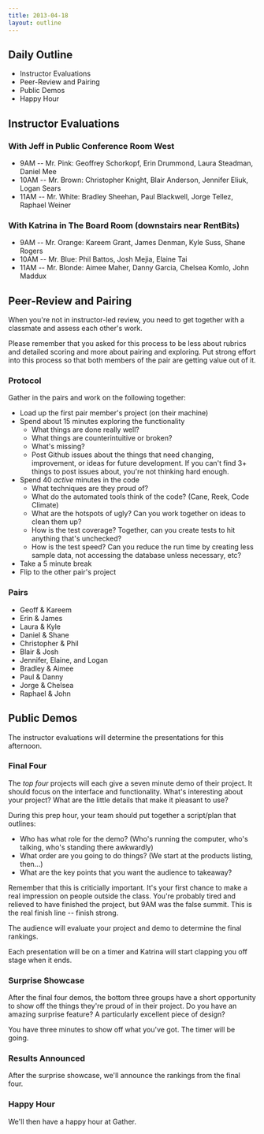 ```yaml
---
title: 2013-04-18
layout: outline
---
```


## Daily Outline

* Instructor Evaluations
* Peer-Review and Pairing
* Public Demos
* Happy Hour

## Instructor Evaluations

### With Jeff in Public Conference Room West

* 9AM -- Mr. Pink: Geoffrey Schorkopf, Erin Drummond, Laura Steadman, Daniel Mee
* 10AM -- Mr. Brown: Christopher Knight, Blair Anderson, Jennifer Eliuk, Logan Sears
* 11AM -- Mr. White: Bradley Sheehan, Paul Blackwell, Jorge Tellez, Raphael Weiner

### With Katrina in The Board Room (downstairs near RentBits)

* 9AM -- Mr. Orange: Kareem Grant, James Denman, Kyle Suss, Shane Rogers
* 10AM -- Mr. Blue: Phil Battos, Josh Mejia, Elaine Tai
* 11AM -- Mr. Blonde: Aimee Maher, Danny Garcia, Chelsea Komlo, John Maddux

## Peer-Review and Pairing

When you're not in instructor-led review, you need to get together with a classmate and assess each other's work.

Please remember that you asked for this process to be less about rubrics and detailed scoring and more about pairing and exploring. Put strong effort into this process so that both members of the pair are getting value out of it.

### Protocol

Gather in the pairs and work on the following together:

* Load up the first pair member's project (on their machine)
* Spend about 15 minutes exploring the functionality
  * What things are done really well?
  * What things are counterintuitive or broken?
  * What's missing?
  * Post Github issues about the things that need changing, improvement, or ideas for future development. If you can't find 3+ things to post issues about, you're not thinking hard enough.
* Spend 40 *active* minutes in the code
  * What techniques are they proud of?
  * What do the automated tools think of the code? (Cane, Reek, Code Climate)
  * What are the hotspots of ugly? Can you work together on ideas to clean them up?
  * How is the test coverage? Together, can you create tests to hit anything that's unchecked?
  * How is the test speed? Can you reduce the run time by creating less sample data, not accessing the database unless necessary, etc?
* Take a 5 minute break
* Flip to the other pair's project

### Pairs

* Geoff & Kareem
* Erin & James
* Laura & Kyle
* Daniel & Shane
* Christopher & Phil
* Blair & Josh
* Jennifer, Elaine, and Logan
* Bradley & Aimee
* Paul & Danny
* Jorge & Chelsea
* Raphael & John

## Public Demos

The instructor evaluations will determine the presentations for this afternoon.

### Final Four

The *top four* projects will each give a seven minute demo of their project. It should focus on the interface and functionality. What's interesting about your project? What are the little details that make it pleasant to use?

During this prep hour, your team should put together a script/plan that outlines:

* Who has what role for the demo? (Who's running the computer, who's talking, who's standing there awkwardly)
* What order are you going to do things? (We start at the products listing, then...)
* What are the key points that you want the audience to takeaway?

Remember that this is criticially important. It's your first chance to make a real impression on people outside the class. You're probably tired and relieved to have finished the project, but 9AM was the false summit. This is the real finish line -- finish strong.

The audience will evaluate your project and demo to determine the final rankings.

Each presentation will be on a timer and Katrina will start clapping you off stage when it ends.

### Surprise Showcase

After the final four demos, the bottom three groups have a short opportunity to show off the things they're proud of in their project. Do you have an amazing surprise feature? A particularly excellent piece of design?

You have three minutes to show off what you've got. The timer will be going.

### Results Announced

After the surprise showcase, we'll announce the rankings from the final four.

### Happy Hour

We'll then have a happy hour at Gather.
